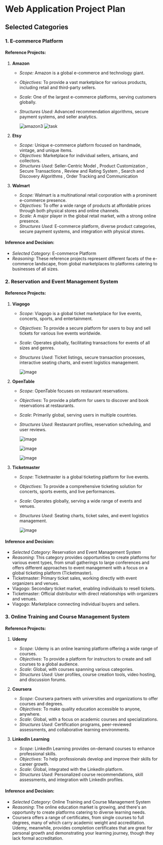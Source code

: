 # Web Application Project Plan

## Selected Categories

### 1. E-commerce Platform
#### Reference Projects:
1. **Amazon**
   - *Scope:* Amazon is a global e-commerce and technology giant.
   - *Objectives:* To provide a vast marketplace for various products, including retail and third-party sellers.
   - *Scale:* One of the largest e-commerce platforms, serving customers globally.
   - *Structures Used:* Advanced recommendation algorithms, secure payment systems, and seller analytics.
     
     ![amazon3](https://github.com/shhumen/project_plan/assets/70858596/0d906320-b949-4efc-8693-ff2bdb8dcde5)
     ![task](https://github.com/shhumen/project_plan/assets/70858596/fd229378-9654-4031-b0a6-30b0c51ad6b9)

2. **Etsy** 
   - *Scope:* Unique e-commerce platform focused on handmade, vintage, and unique items.
   - *Objectives:* Marketplace for individual sellers, artisans, and collectors.
   - *Structures Used:* Seller-Centric Model , Product Customization , Secure Transactions , Review and Rating System , Search and Discovery Algorithms , Order Tracking and Communication
     
3. **Walmart**
   - *Scope:* Walmart is a multinational retail corporation with a prominent e-commerce presence.
   - *Objectives:* To offer a wide range of products at affordable prices through both physical stores and online channels.
   - *Scale:* A major player in the global retail market, with a strong online presence.
   - *Structures Used:* E-commerce platform, diverse product categories, secure payment systems, and integration with physical stores.
     
#### **Inference and Decision:**
- *Selected Category:* E-commerce Platform
- *Reasoning:* These reference projects represent different facets of the e-commerce landscape, from global marketplaces to platforms catering to businesses of all sizes.
  
### 2. Reservation and Event Management System
#### Reference Projects:

1. **Viagogo**
   - *Scope*: Viagogo is a global ticket marketplace for live events, concerts, sports, and entertainment.
   - *Objectives*: To provide a secure platform for users to buy and sell tickets for various live events worldwide.
   - *Scale*: Operates globally, facilitating transactions for events of all sizes and genres.
   - *Structures Used*: Ticket listings, secure transaction processes, interactive seating charts, and event logistics management.
     
       ![image](https://github.com/shhumen/project_plan/assets/70858596/4480dd7c-1124-487a-bc87-0d19f12702a7)
     


2. **OpenTable**
   - *Scope*: OpenTable focuses on restaurant reservations.
   - *Objectives*: To provide a platform for users to discover and book reservations at restaurants.
   - *Scale*: Primarily global, serving users in multiple countries.
   - *Structures Used*: Restaurant profiles, reservation scheduling, and user reviews.
  
     ![image](https://github.com/shhumen/project_plan/assets/70858596/5cfb12f0-5d00-4f48-946a-d885f4995d42)

     ![image](https://github.com/shhumen/project_plan/assets/70858596/3775b99e-c2ef-4ac3-9498-e64d2a3c1b10)

     ![image](https://github.com/shhumen/project_plan/assets/70858596/46906158-54f8-4332-a425-af98e79721db)



3. **Ticketmaster**
   - *Scope*: Ticketmaster is a global ticketing platform for live events.
   - *Objectives*: To provide a comprehensive ticketing solution for concerts, sports events, and live performances.
   - *Scale*: Operates globally, serving a wide range of events and venues.
   - *Structures Used*: Seating charts, ticket sales, and event logistics management.
     
     ![image](https://github.com/shhumen/project_plan/assets/70858596/f61848e1-bb19-4599-bd27-d690adb0e91b)


#### Inference and Decision:
- *Selected Category*: Reservation and Event Management System
- *Reasoning*: This category provides opportunities to create platforms for various event types, from small gatherings to large conferences and offers different approaches to event management with a focus on a global ticketing platform (Ticketmaster).
- Ticketmaster: Primary ticket sales, working directly with event organizers and venues.
- Viagogo: Secondary ticket market, enabling individuals to resell tickets.
- Ticketmaster: Official distributor with direct relationships with organizers and venues.
- Viagogo: Marketplace connecting individual buyers and sellers.

### 3. Online Training and Course Management System
#### Reference Projects:

1. **Udemy**
   - *Scope*: Udemy is an online learning platform offering a wide range of courses.
   - *Objectives*: To provide a platform for instructors to create and sell courses to a global audience.
   - *Scale*: Global, with courses spanning various categories.
   - *Structures Used*: User profiles, course creation tools, video hosting, and discussion forums.

2. **Coursera**
   - *Scope*: Coursera partners with universities and organizations to offer courses and degrees.
   - *Objectives*: To make quality education accessible to anyone, anywhere.
   - *Scale*: Global, with a focus on academic courses and specializations.
   - *Structures Used*: Certification programs, peer-reviewed assessments, and collaborative learning environments.

3. **LinkedIn Learning**
   - *Scope*: LinkedIn Learning provides on-demand courses to enhance professional skills.
   - *Objectives*: To help professionals develop and improve their skills for career growth.
   - *Scale*: Global, integrated with the LinkedIn platform.
   - *Structures Used*: Personalized course recommendations, skill assessments, and integration with LinkedIn profiles.

#### Inference and Decision:
- *Selected Category*: Online Training and Course Management System
- *Reasoning*: The online education market is growing, and there's an opportunity to create platforms catering to diverse learning needs.
- Coursera offers a range of certificates, from single courses to full degrees, many of which carry academic weight and accreditation. Udemy, meanwhile, provides completion certificates that are great for personal growth and demonstrating your learning journey, though they lack formal accreditation.
